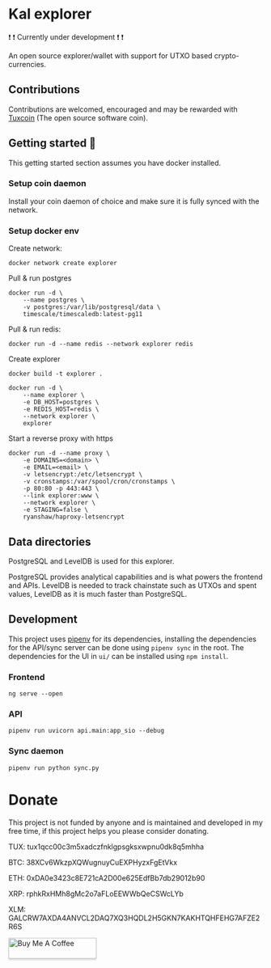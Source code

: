 # Kal explorer
:exclamation: :exclamation: Currently under development :exclamation: :exclamation:

An open source explorer/wallet with support for UTXO based crypto-currencies.

## Contributions 
Contributions are welcomed, encouraged and may be rewarded with [Tuxcoin](https://tuxcoin.io) (The open source software coin). 

## Getting started :school_satchel:

This getting started section assumes you have docker installed.

### Setup coin daemon
Install your coin daemon of choice and make sure it is fully synced with the network.

### Setup docker env
Create network:
```
docker network create explorer
```

Pull & run postgres
```
docker run -d \
	--name postgres \
	-v postgres:/var/lib/postgresql/data \
	timescale/timescaledb:latest-pg11
```

Pull & run redis:
```
docker run -d --name redis --network explorer redis
```

Create explorer
```
docker build -t explorer .

docker run -d \
	--name explorer \
	-e DB_HOST=postgres \
	-e REDIS_HOST=redis \
	--network explorer \
	explorer

```

Start a reverse proxy with https
```
docker run -d --name proxy \
	-e DOMAINS=<domain> \
	-e EMAIL=<email> \
	-v letsencrypt:/etc/letsencrypt \
	-v cronstamps:/var/spool/cron/cronstamps \
	-p 80:80 -p 443:443 \
	--link explorer:www \
	--network explorer \
	-e STAGING=false \
	ryanshaw/haproxy-letsencrypt
```

## Data directories

PostgreSQL and LevelDB is used for this explorer. 

PostgreSQL provides analytical capabilities and is what powers the frontend and APIs. LevelDB is needed to track chainstate such as UTXOs and spent values, LevelDB as it is much faster than PostgreSQL.

## Development

This project uses [pipenv](https://github.com/pypa/pipenv) for its dependencies, installing the dependencies for the API/sync server can be done using `pipenv sync` in the root. The dependencies for the UI in `ui/` can be installed using `npm install`.

### Frontend
`ng serve --open`

### API
`pipenv run uvicorn api.main:app_sio --debug`

### Sync daemon
`pipenv run python sync.py`

# Donate

This project is not funded by anyone and is maintained and developed in my free time, if this project helps you please consider donating.

TUX: tux1qcc00c3m5xadczfnklgpsgksxwpnu0dk8q5mhha

BTC: 38XCv6WkzpXQWugnuyCuEXPHyzxFgEtVkx

ETH: 0xDA0e3423c8E721cA2D00e625EdfBb7db29012b90

XRP: rphkRxHMh8gMc2o7aFLoEEWWbQeCSWcLYb

XLM: GALCRW7AXDA4ANVCL2DAQ7XQ3HQDL2H5GKN7KAKHTQHFEHG7AFZE2R6S

<a href="https://www.buymeacoffee.com/HklE8Fn" target="_blank"><img src="https://www.buymeacoffee.com/assets/img/custom_images/orange_img.png" alt="Buy Me A Coffee" style="height: 41px !important;width: 174px !important;box-shadow: 0px 3px 2px 0px rgba(190, 190, 190, 0.5) !important;-webkit-box-shadow: 0px 3px 2px 0px rgba(190, 190, 190, 0.5) !important;" ></a>
